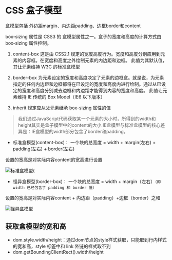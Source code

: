 # CSS 盒子模型

盒模型包括 外边距margin、内边距padding、边框border和content

box-sizing 属性是 CSS3 的 盒模型属性之一。盒子的宽度和高度的计算方式由 box-sizing 属性控制。

1. content-box
   这是由 CSS2.1 规定的宽度高度行为。宽度和高度分别应用到元素的内容框。在宽度和高度之外绘制元素的内边距和边框。
   此值为其默认值，其让元素维持 W3C 的标准盒模型

2. border-box
   为元素设定的宽度和高度决定了元素的边框盒。就是说，为元素指定的任何内边距和边框都将在已设定的宽度和高度内进行绘制。通过从已设定的宽度和高度分别减去边框和内边距才能得到内容的宽度和高度。
   此值让元素维持 IE 传统的 Box Model（IE6 以下版本）

3. inherit
   规定应从父元素继承 box-sizing 属性的值

> 我们通过JavaScript代码获取某一个元素的大小时，所得到的width和height其实是盒子模型中的content的大小
> IE盒模型与标准盒模型的核心差异是：IE盒模型的width部分包含了border和padding。

- 标准盒模型(content-box)： 一个块的总宽度 = width + margin(左右) + padding(左右) + border(左右)

设置的宽高是对实际内容content的宽高进行设置

![标准盒模型(](http://img.smyhvae.com/2015-10-03-css-27.jpg)

- 怪异盒模型(border-box)： 一个块的总宽度 = width + margin（左右）`（即 width 已经包含了 padding 和 border 值）`

设置的宽高是对实际内容content + 内边距（padding）+边框（border）之和

![怪异盒模型](http://img.smyhvae.com/2015-10-03-css-30.jpg)

## 获取盒模型的宽和高

- dom.style.width/height：通过dom节点的style样式获取，只能取到行内样式的宽和高，style 标签中和 link 外链的样式取不到
- dom.getBoundingClientRect().width/height
